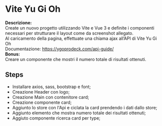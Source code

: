 # Vite Yu Gi Oh

**Descrizione:**<br>
Create un nuovo progetto utilizzando Vite e Vue 3 e definite i componenti necessari per strutturare il layout come da screenshot allegato.<br>
Al caricamento della pagina, effettuate una chiama ajax all’API di Vite Yu Gi Oh<br>
Documentazione: https://ygoprodeck.com/api-guide/<br>
**Bonus:**<br>
Creare un componente che mostri il numero totale di risultati ottenuti.<br>

## Steps

- Installare axios, sass, bootstrap e font;
- Creazione Header con logo;
- Creazione Main con contenitore card;
- Creazione componente card;
- Aggiunto lo store con l'Api e ciclata la card prendendo i dati dallo store;
- Aggiunto elemento che mostra numero totale dei risultati ottenuti;
- Aggiuto componente ricerca card per type;
